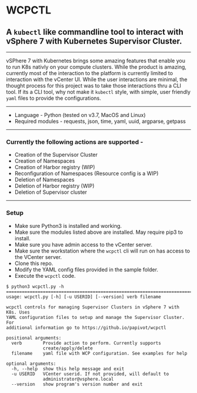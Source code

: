 # WCPCTL
## A `kubectl` like commandline tool to interact with vSphere 7 with Kubernetes Supervisor Cluster.

---

vSPhere 7 with Kubernetes brings some amazing features that enable you to run K8s nativly on your compute clusters. While the product is amazing, currently most of the interaction to the platform is currently limited to interaction with the vCenter UI. While the user interactions are minimal, the thought process for this project was to take those interactions thru a CLI tool. If its a CLI tool, why not make it `kubectl` style, with simple, user friendly `yaml` files to provide the configurations.

---

* Language - Python (tested on v3.7, MacOS and Linux)
* Required modules - requests, json, time, yaml, uuid, argparse, getpass

---

### Currently the following actions are supported - 
* Creation of the Supervisor Cluster
* Creation of Namespaces
* Creation of Harbor registry (WIP)
* Reconfiguration of Namespaces (Resource config is a WIP)
* Deletion of Namespaces
* Deletion of Harbor registry (WIP)
* Deletion of Supervisor cluster

---

### Setup 
* Make sure Python3 is installed and working.
* Make sure the modules listed above are installed. May require pip3 to install.
* Make sure you have admin access to the vCenter server.
* Make sure the workstation where the `wcpctl` cli will run on has access to the VCenter server. 
* Clone this repo. 
* Modify the YAML config files provided in the sample folder. 
* Execute the `wcpctl` code.

```
$ python3 wcpctl.py -h  
=============================================================================
usage: wcpctl.py [-h] [-u USERID] [--version] verb filename

wcpctl controls for managing Supervisor Clusters in vSphere 7 with K8s. Uses
YAML configuration files to setup and manage the Supervisor Cluster. For
additional information go to https://github.io/papivot/wcpctl

positional arguments:
  verb        Provide action to perform. Currently supports
              create/apply/delete
  filename    yaml file with WCP configuration. See examples for help

optional arguments:
  -h, --help  show this help message and exit
  -u USERID   VCenter userid. If not provided, will default to
              administrator@vsphere.local
  --version   show program's version number and exit
```


